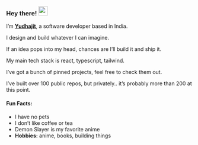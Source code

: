 ### Hey there! <img src="https://emojis.slackmojis.com/emojis/images/1536351075/4594/blob-wave.gif" width="25"/>

I’m [**Yudhajit**](https://github.com/itsmiinos), a software developer based in India.

I design and build whatever I can imagine.

If an idea pops into my head, chances are I’ll build it and ship it.

My main tech stack is react, typescript, tailwind.

I’ve got a bunch of pinned projects, feel free to check them out.

I’ve built over 100 public repos, but privately.. it’s probably more than 200 at this point.

#### Fun Facts:

* I have no pets
* I don’t like coffee or tea
* Demon Slayer is my favorite anime
* **Hobbies:** anime, books, building things
